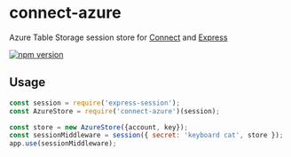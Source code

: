 # connect-azure

Azure Table Storage session store for [Connect](https://github.com/senchalabs/connect) and [Express](http://expressjs.com/)

[![npm version](https://img.shields.io/npm/v/connect-azure.svg)](https://www.npmjs.com/package/connect-azure)

## Usage

```js
const session = require('express-session');
const AzureStore = require('connect-azure')(session);

const store = new AzureStore({account, key});
const sessionMiddleware = session({ secret: 'keyboard cat', store });
app.use(sessionMiddleware);
```
